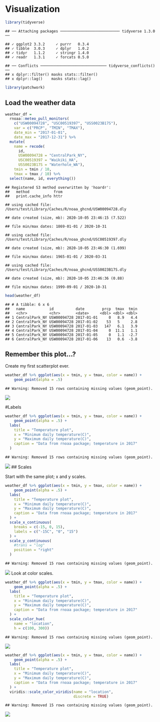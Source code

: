 Visualization
================

``` r
library(tidyverse)
```

    ## ── Attaching packages ─────────────────────────── tidyverse 1.3.0 ──

    ## ✓ ggplot2 3.3.2     ✓ purrr   0.3.4
    ## ✓ tibble  3.0.3     ✓ dplyr   1.0.2
    ## ✓ tidyr   1.1.2     ✓ stringr 1.4.0
    ## ✓ readr   1.3.1     ✓ forcats 0.5.0

    ## ── Conflicts ────────────────────────────── tidyverse_conflicts() ──
    ## x dplyr::filter() masks stats::filter()
    ## x dplyr::lag()    masks stats::lag()

``` r
library(patchwork)
```

## Load the weather data

``` r
weather_df = 
  rnoaa::meteo_pull_monitors(
    c("USW00094728", "USC00519397", "USS0023B17S"),
    var = c("PRCP", "TMIN", "TMAX"), 
    date_min = "2017-01-01",
    date_max = "2017-12-31") %>%
  mutate(
    name = recode(
      id, 
      USW00094728 = "CentralPark_NY", 
      USC00519397 = "Waikiki_HA",
      USS0023B17S = "Waterhole_WA"),
    tmin = tmin / 10,
    tmax = tmax / 10) %>%
  select(name, id, everything())
```

    ## Registered S3 method overwritten by 'hoardr':
    ##   method           from
    ##   print.cache_info httr

    ## using cached file: /Users/test/Library/Caches/R/noaa_ghcnd/USW00094728.dly

    ## date created (size, mb): 2020-10-05 23:46:15 (7.522)

    ## file min/max dates: 1869-01-01 / 2020-10-31

    ## using cached file: /Users/test/Library/Caches/R/noaa_ghcnd/USC00519397.dly

    ## date created (size, mb): 2020-10-05 23:46:30 (1.699)

    ## file min/max dates: 1965-01-01 / 2020-03-31

    ## using cached file: /Users/test/Library/Caches/R/noaa_ghcnd/USS0023B17S.dly

    ## date created (size, mb): 2020-10-05 23:46:36 (0.88)

    ## file min/max dates: 1999-09-01 / 2020-10-31

``` r
head(weather_df)
```

    ## # A tibble: 6 x 6
    ##   name           id          date        prcp  tmax  tmin
    ##   <chr>          <chr>       <date>     <dbl> <dbl> <dbl>
    ## 1 CentralPark_NY USW00094728 2017-01-01     0   8.9   4.4
    ## 2 CentralPark_NY USW00094728 2017-01-02    53   5     2.8
    ## 3 CentralPark_NY USW00094728 2017-01-03   147   6.1   3.9
    ## 4 CentralPark_NY USW00094728 2017-01-04     0  11.1   1.1
    ## 5 CentralPark_NY USW00094728 2017-01-05     0   1.1  -2.7
    ## 6 CentralPark_NY USW00094728 2017-01-06    13   0.6  -3.8

## Remember this plot…?

Create my first scatterplot ever.

``` r
weather_df %>% ggplot(aes(x = tmin, y = tmax, color = name)) +
    geom_point(alpha = .5)
```

    ## Warning: Removed 15 rows containing missing values (geom_point).

![](viz_iI_files/figure-gfm/unnamed-chunk-2-1.png)<!-- -->

\#Labels

``` r
weather_df %>% ggplot(aes(x = tmin, y = tmax, color = name)) +
    geom_point(alpha = .5) +
  labs(
    title = "Temperature plot", 
    x = "Minimum daily temperature(C)", 
    y = "Maximum daily temperature(C)", 
    caption = "Data from rnoaa package; temperature in 2017"
  )
```

    ## Warning: Removed 15 rows containing missing values (geom_point).

![](viz_iI_files/figure-gfm/unnamed-chunk-3-1.png)<!-- --> \#\# Scales

Start with the same plot; x and y scales.

``` r
weather_df %>% ggplot(aes(x = tmin, y = tmax, color = name)) +
    geom_point(alpha = .5) +
  labs(
    title = "Temperature plot", 
    x = "Minimum daily temperature(C)", 
    y = "Maximum daily temperature(C)", 
    caption = "Data from rnoaa package; temperature in 2017"
  ) +
  scale_x_continuous(
    breaks = c(-15, 0, 15), 
    labels = c("-15C", "0", "15")
  ) +
  scale_y_continuous(
    #trans = "log"
    position = "right"
  )
```

    ## Warning: Removed 15 rows containing missing values (geom_point).

![](viz_iI_files/figure-gfm/unnamed-chunk-4-1.png)<!-- --> Look at color
scales.

``` r
weather_df %>% ggplot(aes(x = tmin, y = tmax, color = name)) +
    geom_point(alpha = .5) +
  labs(
    title = "Temperature plot", 
    x = "Minimum daily temperature(C)", 
    y = "Maximum daily temperature(C)", 
    caption = "Data from rnoaa package; temperature in 2017"
  ) +
  scale_color_hue(
    name = "location", 
    h = c(100, 300))
```

    ## Warning: Removed 15 rows containing missing values (geom_point).

![](viz_iI_files/figure-gfm/unnamed-chunk-5-1.png)<!-- -->

``` r
weather_df %>% ggplot(aes(x = tmin, y = tmax, color = name)) +
    geom_point(alpha = .5) +
  labs(
    title = "Temperature plot", 
    x = "Minimum daily temperature(C)", 
    y = "Maximum daily temperature(C)", 
    caption = "Data from rnoaa package; temperature in 2017"
  ) +
  viridis::scale_color_viridis(name = "location", 
                               discrete = TRUE)
```

    ## Warning: Removed 15 rows containing missing values (geom_point).

![](viz_iI_files/figure-gfm/unnamed-chunk-6-1.png)<!-- -->
